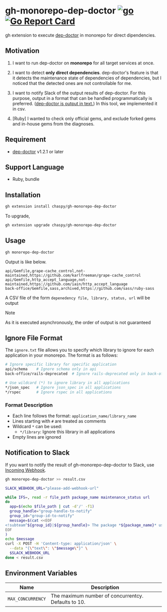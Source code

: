 # gh-monorepo-dep-doctor [![go](https://github.com/chaspy/gh-monorepo-dep-doctor/actions/workflows/test.yml/badge.svg)](https://github.com/chaspy/gh-monorepo-dep-doctor/actions/workflows/test.yml) [![Go Report Card](https://goreportcard.com/badge/github.com/chaspy/gh-monorepo-dep-doctor)](https://goreportcard.com/report/github.com/chaspy/gh-monorepo-dep-doctor)

gh extension to execute [dep-doctor](https://github.com/kyoshidajp/dep-doctor) in monorepo for direct dipendencies.

## Motivation

1. I want to run dep-doctor on **monorepo** for all target services at once.

2. I want to detect **only direct dependencies**. dep-doctor's feature is that it detects the maintenance state of dependencies of dependencies, but I noticed that the detected ones are not controllable for me.

3. I want to notify Slack of the output results of dep-doctor. For this purpose, output in a format that can be handled programmatically is preferred. ([dep-doctor is output in text.](https://github.com/kyoshidajp/dep-doctor/blob/main/cmd/report.go)) In this tool, we implemented it in csv.

4. [Ruby] I wanted to check only official gems, and exclude forked gems and in-house gems from the diagnoses.

## Requirement

- [dep-doctor](https://github.com/kyoshidajp/dep-doctor) v1.2.1 or later

## Support Language

- Ruby, bundle

## Installation

```bash
gh extension install chaspy/gh-monorepo-dep-doctor
```

To upgrade,

```bash
gh extension upgrade chaspy/gh-monorepo-dep-doctor
```

## Usage

```bash
gh monorepo-dep-doctor
```

Output is like below.

```
api/Gemfile,grape-cache_control,not-maintained,https://github.com/karlfreeman/grape-cache_control
api/Gemfile,http_accept_language,not-maintained,https://github.com/iain/http_accept_language
back-office/Gemfile,sass,archived,https://github.com/sass/ruby-sass
```

A CSV file of the form `depenedency file, library, status, url` will be output

> [!NOTE]
> As it is executed asynchronously, the order of output is not guaranteed

## Ignore File Format

The `ignore.txt` file allows you to specify which library to ignore for each application in your monorepo.
The format is as follows:

```bash
# Ignore specific library for specific application
api/schema    # Ignore schema only in api
back-office/rails-deprecated  # Ignore rails-deprecated only in back-office

# Use wildcard (*) to ignore library in all applications
*/json_spec   # Ignore json_spec in all applications
*/rspec       # Ignore rspec in all applications
```

### Format Description

- Each line follows the format: `application_name/library_name`
- Lines starting with `#` are treated as comments
- Wildcard `*` can be used:
  - `*/library`: Ignore this library in all applications
- Empty lines are ignored

## Notification to Slack

If you want to notify the result of gh-monorepo-dep-doctor to Slack, use [Incoming Webhook](https://api.slack.com/messaging/webhooks).

```bash
gh monorepo-dep-doctor >> result.csv
```

```bash
SLACK_WEBHOOK_URL="please-add-webhook-url"

while IFS=, read -r file_path package_name maintenance_status url
do
  app=$(echo $file_path | cut -d'/' -f1)
  group_handle="group-handle-to-notify"
  group_id="group-id-to-notify"
  message=$(cat <<EOF
<!subteam^${group_id}|${group_handle}> The package *${package_name}* used by ${app} is in *${maintenance_status}*. Details: ${url}
EOF
)
echo $message
curl -X POST -H 'Content-type: application/json' \
  --data "{\"text\": \"$message\"}" \
  $SLACK_WEBHOOK_URL
done < result.csv

```

## Environment Variables

| Name              | Description                                         |
| ----------------- | --------------------------------------------------- |
| `MAX_CONCURRENCY` | The maximum number of concurrentcy. Defaults to 10. |
